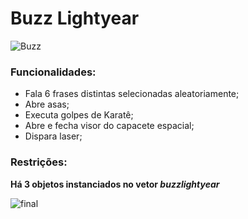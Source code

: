 # Buzz Lightyear
![Buzz](https://www.khwiki.com/images/thumb/b/b1/Buzz_Lightyear_KHIII.png/315px-Buzz_Lightyear_KHIII.png)

### Funcionalidades:
- Fala 6 frases distintas selecionadas aleatoriamente;
- Abre asas;
- Executa golpes de Karatê;
- Abre e fecha visor do capacete espacial;
- Dispara laser;

### Restrições:
**Há 3 objetos instanciados no vetor *buzzlightyear***





![final](https://thumbs.gfycat.com/SoulfulUntriedBallpython-max-1mb.gif)